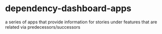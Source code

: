 # dependency-dashboard-apps

a series of apps that provide information for stories under features that are related via predecessors/successors


